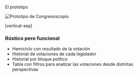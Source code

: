 
El prototipo

<img alt="Prototipo de Congresoscopio" data-src="./images/prototipo.gif"> 


[vertical-sep]

### Rústico pero funcional

* Hemiciclo con resultado de la votación
* Historial de votaciones de cada legislador
* Historial por bloque político
* Tabla con filtros para analizar las votaciones desde distintas perspectivas


